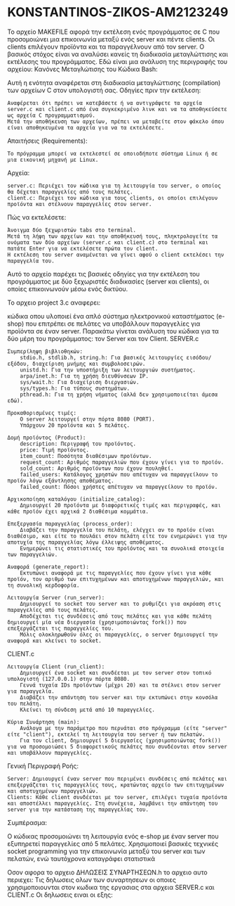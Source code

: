 # KONSTANTINOS-ZIKOS-AM2123249

Το αρχείο MAKEFILE αφορά την εκτέλεση ενός προγράμματος σε C που προσομοιώνει μια επικοινωνία μεταξύ ενός server και πέντε clients. Οι clients επιλέγουν προϊόντα και τα παραγγέλνουν από τον server. Ο βασικός στόχος είναι να αναλύσει κανείς τη διαδικασία μεταγλώττισης και εκτέλεσης του προγράμματος. Εδώ είναι μια ανάλυση της περιγραφής του αρχείου:
Κανόνες Μεταγλώτισης του Κώδικα Bash:

Αυτή η ενότητα αναφέρεται στη διαδικασία μεταγλώττισης (compilation) των αρχείων C στον υπολογιστή σας.
Οδηγίες πριν την εκτέλεση:

    Αναφέρεται ότι πρέπει να κατεβάσετε ή να αντιγράψετε τα αρχεία server.c και client.c από ένα συγκεκριμένο λινκ και να τα αποθηκεύσετε ως αρχεία C προγραμματισμού.
    Μετά την αποθήκευση των αρχείων, πρέπει να μεταβείτε στον φάκελο όπου είναι αποθηκευμένα τα αρχεία για να τα εκτελέσετε.

Απαιτήσεις (Requirements):

    Το πρόγραμμα μπορεί να εκτελεστεί σε οποιοδήποτε σύστημα Linux ή σε μια εικονική μηχανή με Linux.

Αρχεία:

    server.c: Περιέχει τον κώδικα για τη λειτουργία του server, ο οποίος θα δέχεται παραγγελίες από τους πελάτες.
    client.c: Περιέχει τον κώδικα για τους clients, οι οποίοι επιλέγουν προϊόντα και στέλνουν παραγγελίες στον server.

Πώς να εκτελέσετε:

    Άνοιγμα δύο ξεχωριστών tabs στο terminal.
    Μετά τη λήψη των αρχείων και την αποθήκευσή τους, πληκτρολογείτε τα ονόματα των δύο αρχείων (server.c και client.c) στο terminal και πατάτε Enter για να εκτελέσετε πρώτα τον client.
    Η εκτέλεση του server αναμένεται να γίνει αφού ο client εκτελέσει την παραγγελία του.

Αυτό το αρχείο παρέχει τις βασικές οδηγίες για την εκτέλεση του προγράμματος με δύο ξεχωριστές διαδικασίες (server και clients), οι οποίες επικοινωνούν μέσω ενός δικτύου.

Το αρχειο project 3.c αναφερει:

κώδικα οπου υλοποιεί ένα απλό σύστημα ηλεκτρονικού καταστήματος (e-shop) που επιτρέπει σε πελάτες να υποβάλλουν παραγγελίες για προϊόντα σε έναν server. Παρακάτω γίνεται ανάλυση του κώδικα για τα δύο μέρη του προγράμματος: τον Server και τον Client.
SERVER.c

    Συμπερίληψη βιβλιοθηκών:
        stdio.h, stdlib.h, string.h: Για βασικές λειτουργίες εισόδου/εξόδου, διαχείριση μνήμης και συμβολοσειρών.
        unistd.h: Για την υποστήριξη των λειτουργιών συστήματος.
        arpa/inet.h: Για τη χρήση διευθύνσεων IP.
        sys/wait.h: Για διαχείριση διεργασιών.
        sys/types.h: Για τύπους συστημάτων.
        pthread.h: Για τη χρήση νήματος (αλλά δεν χρησιμοποιείται άμεσα εδώ).

    Προκαθορισμένες τιμές:
        Ο server λειτουργεί στην πόρτα 8080 (PORT).
        Υπάρχουν 20 προϊόντα και 5 πελάτες.

    Δομή προϊόντος (Product):
        description: Περιγραφή του προϊόντος.
        price: Τιμή προϊόντος.
        item_count: Ποσότητα διαθέσιμων προϊόντων.
        request_count: Αριθμός παραγγελιών που έχουν γίνει για το προϊόν.
        sold_count: Αριθμός προϊόντων που έχουν πουληθεί.
        failed_users: Κατάλογος χρηστών που απέτυχαν να παραγγείλουν το προϊόν λόγω εξάντλησης αποθέματος.
        failed_count: Πόσοι χρήστες απέτυχαν να παραγγείλουν το προϊόν.

    Αρχικοποίηση καταλόγου (initialize_catalog):
        Δημιουργεί 20 προϊόντα με διαφορετικές τιμές και περιγραφές, και κάθε προϊόν έχει αρχικά 2 διαθέσιμα κομμάτια.

    Επεξεργασία παραγγελίας (process_order):
        Διαβάζει την παραγγελία του πελάτη, ελέγχει αν το προϊόν είναι διαθέσιμο, και είτε το πουλάει στον πελάτη είτε τον ενημερώνει για την αποτυχία της παραγγελίας λόγω έλλειψης αποθέματος.
        Ενημερώνει τις στατιστικές του προϊόντος και τα συνολικά στοιχεία των παραγγελιών.

    Αναφορά (generate_report):
        Εκτυπώνει αναφορά με τις παραγγελίες που έχουν γίνει για κάθε προϊόν, τον αριθμό των επιτυχημένων και αποτυχημένων παραγγελιών, και τη συνολική κερδοφορία.

    Λειτουργία Server (run_server):
        Δημιουργεί το socket του server και το ρυθμίζει για ακρόαση στις παραγγελίες από τους πελάτες.
        Αποδέχεται τις συνδέσεις από τους πελάτες και για κάθε πελάτη δημιουργεί μία νέα διεργασία (χρησιμοποιώντας fork()) που επεξεργάζεται τις παραγγελίες του.
        Μόλις ολοκληρωθούν όλες οι παραγγελίες, ο server δημιουργεί την αναφορά και κλείνει το socket.

CLIENT.c

    Λειτουργία Client (run_client):
        Δημιουργεί ένα socket και συνδέεται με τον server στον τοπικό υπολογιστή (127.0.0.1) στην πόρτα 8080.
        Γεννά τυχαία IDs προϊόντων (μέχρι 20) και τα στέλνει στον server για παραγγελία.
        Διαβάζει την απάντηση του server και την εκτυπώνει στην κονσόλα του πελάτη.
        Κλείνει τη σύνδεση μετά από 10 παραγγελίες.

    Κύρια Συνάρτηση (main):
        Ανάλογα με την παράμετρο που περνάται στο πρόγραμμα (είτε "server" είτε "client"), εκτελεί τη λειτουργία του server ή των πελατών.
        Για τον client, δημιουργεί 5 διεργασίες (χρησιμοποιώντας fork()) για να προσομοιώσει 5 διαφορετικούς πελάτες που συνδέονται στον server και υποβάλλουν παραγγελίες.

Γενική Περιγραφή Ροής:

    Server: Δημιουργεί έναν server που περιμένει συνδέσεις από πελάτες και επεξεργάζεται τις παραγγελίες τους, κρατώντας αρχείο των επιτυχημένων και αποτυχημένων παραγγελιών.
    Clients: Κάθε client συνδέεται με τον server, επιλέγει τυχαία προϊόντα και αποστέλλει παραγγελίες. Στη συνέχεια, λαμβάνει την απάντηση του server για την κατάσταση της παραγγελίας του.

Συμπέρασμα:

Ο κώδικας προσομοιώνει τη λειτουργία ενός e-shop με έναν server που εξυπηρετεί παραγγελίες από 5 πελάτες. Χρησιμοποιεί βασικές τεχνικές socket programming για την επικοινωνία μεταξύ του server και των πελατών, ενώ ταυτόχρονα καταγράφει στατιστικά 

Οσον αφορα το αρχειο ΔΗΛΩΣΕΙΣ ΣΥΝΑΡΤΗΣΕΩΝ.h το αρχειο αυτο περιεχει:
Tις δηλωσεις ολων των συναρτησεων οι οποιες χρησιμοποιουνται στον κωδικα της εργασιας στα αρχεια SERVER.c και CLIENT.c
Οι δηλωσεις ειναι οι εξης:
